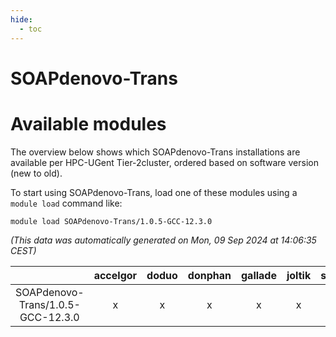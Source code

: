 ```yaml
---
hide:
  - toc
---
```


SOAPdenovo-Trans
================

# Available modules


The overview below shows which SOAPdenovo-Trans installations are available per HPC-UGent Tier-2cluster, ordered based on software version (new to old).

To start using SOAPdenovo-Trans, load one of these modules using a `module load` command like:

```shell
module load SOAPdenovo-Trans/1.0.5-GCC-12.3.0
```

*(This data was automatically generated on Mon, 09 Sep 2024 at 14:06:35 CEST)*  

| |accelgor|doduo|donphan|gallade|joltik|shinx|skitty|
| :---: | :---: | :---: | :---: | :---: | :---: | :---: | :---: |
|SOAPdenovo-Trans/1.0.5-GCC-12.3.0|x|x|x|x|x|-|x|
